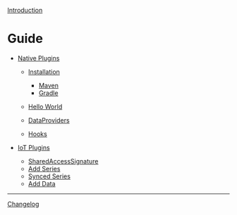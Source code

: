 [Introduction](introduction.md)

# Guide

- [Native Plugins](native.md)

  - [Installation](./installation.md)
    - [Maven](installation/maven.md)
    - [Gradle](installation/gradle.md)
  - [Hello World](hello-world.md)

  - [DataProviders]()
  - [Hooks]()

- [IoT Plugins](iot.md)
  - [SharedAccessSignature](iot/signature.md)
  - [Add Series](iot/add-series.md)
  - [Synced Series](iot/synced-series.md)
  - [Add Data](iot/add-data.md)
  
-----------

[Changelog]()

